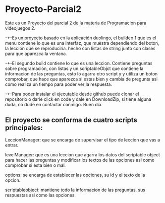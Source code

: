 # Proyecto-Parcial2
Este es un Proyecto del parcial 2 de la materia de Programacion para videojuegos 2.

-+-Es un proyecto basado en la aplicación duolingo, el buildeo 1 que es el menu contiene lo que es una interfaz, que muestra dependiendo del boton, la leccion que se reproduciria. hecho con listas de string junto con clases para que aparezca la ventana.

-+-El segundo build contiene lo que es una leccion. Contiene preguntas sobre programación, con listas y un scriptableObjct que contiene la informacion de las preguntas, esto lo agarra otro script y y utiliza un boton comprobar, que hace que aparezca si estas bien y cambia de pregunta asi como realiza un tiempo para poder ver la respuesta. 

-+-Para poder instalar el ejecutable desde github puede clonar el repositorio o darle click en code y dale en DownloadZip, si tiene alguna duda, no dude en contactar conmigo. Buen dia.

El proyecto se conforma de cuatro scripts principales:
---
LeccionManager: que se encarga de supervisar el tipo de leccion que vas a entrar.

levelManager: que es una leccion que agarra los datos del scriptable object para hacer las preguntas y modificar los textos de las opciones asi como comprobar si esta bien o mal. 

options: se encarga de establecer las opciones, su id y el texto de la opcion.

scriptableobject: mantiene todo la informacion de las preguntas, sus respuestas asi como las opciones.

